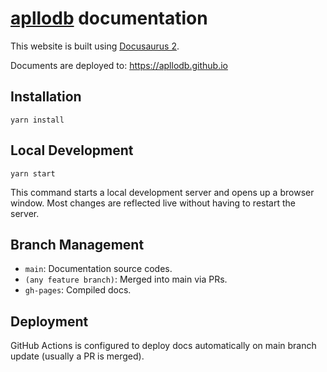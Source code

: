 # [apllodb](https://github.com/apllodb/apllodb) documentation

This website is built using [Docusaurus 2](https://docusaurus.io/).

Documents are deployed to: <https://apllodb.github.io>

## Installation

```console
yarn install
```

## Local Development

```console
yarn start
```

This command starts a local development server and opens up a browser window. Most changes are reflected live without having to restart the server.

## Branch Management

- `main`: Documentation source codes.
- `(any feature branch)`: Merged into main via PRs.
- `gh-pages`: Compiled docs.

## Deployment

GitHub Actions is configured to deploy docs automatically on main branch update (usually a PR is merged).
